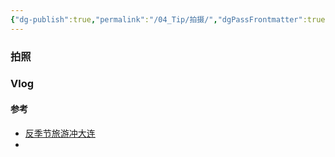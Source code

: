 ```yaml
---
{"dg-publish":true,"permalink":"/04_Tip/拍摄/","dgPassFrontmatter":true}
---
```


### 拍照
### Vlog
#### 参考
+ [反季节旅游冲大连](https://www.bilibili.com/video/BV1opFjewEhn/?spm_id_from=333.1007.tianma.1-1-1.click&vd_source=70f80c054181a6c4f20c356c0445f7a1)
+ 